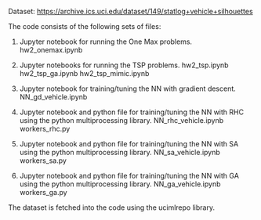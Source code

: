 Dataset:
https://archive.ics.uci.edu/dataset/149/statlog+vehicle+silhouettes


The code consists of the following sets of files:

1) Jupyter notebook for running the One Max problems.
hw2_onemax.ipynb

2) Jupyter notebooks for running the TSP problems.
hw2_tsp.ipynb
hw2_tsp_ga.ipynb
hw2_tsp_mimic.ipynb

3) Jupyter notebook for training/tuning the NN with gradient descent.
NN_gd_vehicle.ipynb

4) Jupyter notebook and python file for training/tuning the NN with RHC using the python multiprocessing library.
NN_rhc_vehicle.ipynb
workers_rhc.py

6) Jupyter notebook and python file for training/tuning the NN with SA using the python multiprocessing library.
NN_sa_vehicle.ipynb
workers_sa.py

9) Jupyter notebook and python file for training/tuning the NN with GA using the python multiprocessing library.
NN_ga_vehicle.ipynb
workers_ga.py

The dataset is fetched into the code using the ucimlrepo library.
